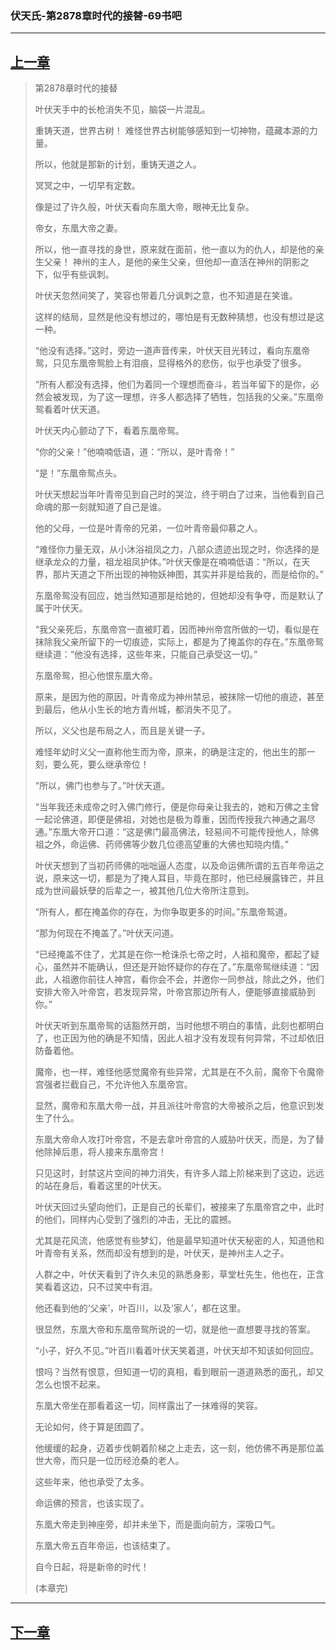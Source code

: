 ### 伏天氏-第2878章时代的接替-69书吧

--------
[上一章](./f362b863ef7b4bf69c6e61edd7f86e28.md)
--------


>
>
>
>第2878章时代的接替
>
>叶伏天手中的长枪消失不见，脑袋一片混乱。
>
>重铸天道，世界古树！
>难怪世界古树能够感知到一切神物，蕴藏本源的力量。
>
>所以，他就是那新的计划，重铸天道之人。
>
>冥冥之中，一切早有定数。
>
>像是过了许久般，叶伏天看向东凰大帝，眼神无比复杂。
>
>帝女，东凰大帝之妻。
>
>所以，他一直寻找的身世，原来就在面前，他一直以为的仇人，却是他的亲生父亲！
>神州的主人，是他的亲生父亲，但他却一直活在神州的阴影之下，似乎有些讽刺。
>
>叶伏天忽然间笑了，笑容也带着几分讽刺之意，也不知道是在笑谁。
>
>这样的结局，显然是他没有想过的，哪怕是有无数种猜想，也没有想过是这一种。
>
>“他没有选择。”这时，旁边一道声音传来，叶伏天目光转过，看向东凰帝鸳，只见东凰帝鸳脸上有泪痕，显得格外的悲伤，似乎也承受了很多。
>
>“所有人都没有选择，他们为着同一个理想而奋斗，若当年留下的是你，必然会被发现，为了这一理想，许多人都选择了牺牲，包括我的父亲。”东凰帝鸳看着叶伏天道。
>
>叶伏天内心颤动了下，看着东凰帝鸳。
>
>“你的父亲！”他喃喃低语，道：“所以，是叶青帝！”
>
>“是！”东凰帝鸳点头。
>
>叶伏天想起当年叶青帝见到自己时的哭泣，终于明白了过来，当他看到自己命魂的那一刻就知道了自己是谁。
>
>他的父母，一位是叶青帝的兄弟，一位叶青帝最仰慕之人。
>
>“难怪你力量无双，从小沐浴祖凤之力，八部众遗迹出现之时，你选择的是继承龙众的力量，祖龙祖凤护体。”叶伏天像是在喃喃低语：“所以，在天界，那片天道之下所出现的神物妖神图，其实并非是给我的，而是给你的。”
>
>东凰帝鸳没有回应，她当然知道那是给她的，但她却没有争夺，而是默认了属于叶伏天。
>
>“我父亲死后，东凰帝宫一直被盯着，因而神州帝宫所做的一切，看似是在抹除我父亲所留下的一切痕迹，实际上，都是为了掩盖你的存在。”东凰帝鸳继续道：“他没有选择，这些年来，只能自己承受这一切。”
>
>东凰帝鸳，担心他恨东凰大帝。
>
>原来，是因为他的原因，叶青帝成为神州禁忌，被抹除一切他的痕迹，甚至到最后，他从小生长的地方青州城，都消失不见了。
>
>所以，义父也是布局之人，而且是关键一子。
>
>难怪年幼时义父一直称他生而为帝，原来，的确是注定的，他出生的那一刻，要么死，要么继承帝位！
>
>“所以，佛门也参与了。”叶伏天道。
>
>“当年我还未成帝之时入佛门修行，便是你母亲让我去的，她和万佛之主曾一起论佛道，即便是佛祖，对她也是极为尊重，因而传授我六神通之漏尽通。”东凰大帝开口道：“这是佛门最高佛法，轻易间不可能传授他人，除佛祖之外，命运佛、药师佛等少数几位德高望重的大佛也知晓内情。”
>
>叶伏天想到了当初药师佛的咄咄逼人态度，以及命运佛所谓的五百年帝运之说，原来这一切，都是为了掩人耳目，毕竟在那时，他已经展露锋芒，并且成为世间最妖孽的后辈之一，被其他几位大帝所注意到。
>
>“所有人，都在掩盖你的存在，为你争取更多的时间。”东凰帝鸳道。
>
>“那为何现在不掩盖了。”叶伏天问道。
>
>“已经掩盖不住了，尤其是在你一枪诛杀七帝之时，人祖和魔帝，都起了疑心，虽然并不能确认，但还是开始怀疑你的存在了。”东凰帝鸳继续道：“因此，人祖邀你前往人神宫，看你会不会，并邀你一同参战，除此之外，他们安排大帝入叶帝宫，若发现异常，叶帝宫那边所有人，便能够直接威胁到你。”
>
>叶伏天听到东凰帝鸳的话豁然开朗，当时他想不明白的事情，此刻也都明白了，也正因为他的确是不知情，因此人祖才没有发现有何异常，不过却依旧防备着他。
>
>魔帝，也一样，难怪他感觉魔帝有些异常，尤其是在不久前，魔帝下令魔帝宫强者拦截自己，不允许他入东凰帝宫。
>
>显然，魔帝和东凰大帝一战，并且派往叶帝宫的大帝被杀之后，他意识到发生了什么。
>
>东凰大帝命人攻打叶帝宫，不是去拿叶帝宫的人威胁叶伏天，而是，为了替他除掉后患，将人接来东凰帝宫！
>
>只见这时，封禁这片空间的神力消失，有许多人踏上阶梯来到了这边，远远的站在身后，看着这里的叶伏天。
>
>叶伏天回过头望向他们，正是自己的长辈们，被接来了东凰帝宫之中，此时的他们，同样内心受到了强烈的冲击，无比的震撼。
>
>尤其是花风流，他感觉有些梦幻，他是最早知道叶伏天秘密的人，知道他和叶青帝有关系，然而却没有想到的是，叶伏天，是神州主人之子。
>
>人群之中，叶伏天看到了许久未见的熟悉身影，草堂杜先生，他也在，正含笑看着这边，只不过笑中有泪。
>
>他还看到他的‘父亲’，叶百川，以及‘家人’，都在这里。
>
>很显然，东凰大帝和东凰帝鸳所说的一切，就是他一直想要寻找的答案。
>
>“小子，好久不见。”叶百川看着叶伏天笑着道，叶伏天却不知该如何回应。
>
>恨吗？当然有恨意，但知道一切的真相，看到眼前一道道熟悉的面孔，却又怎么也恨不起来。
>
>东凰大帝坐在那看着这一切，同样露出了一抹难得的笑容。
>
>无论如何，终于算是团圆了。
>
>他缓缓的起身，迈着步伐朝着阶梯之上走去，这一刻，他仿佛不再是那位盖世大帝，而只是一位历经沧桑的老人。
>
>这些年来，他也承受了太多。
>
>命运佛的预言，也该实现了。
>
>东凰大帝走到神座旁，却并未坐下，而是面向前方，深吸口气。
>
>东凰大帝五百年帝运，也该结束了。
>
>自今日起，将是新帝的时代！
>
>(本章完)
>
>

--------
[下一章](./d113ba5b6cec1c808734a2202b1f6aaa.md)
--------
